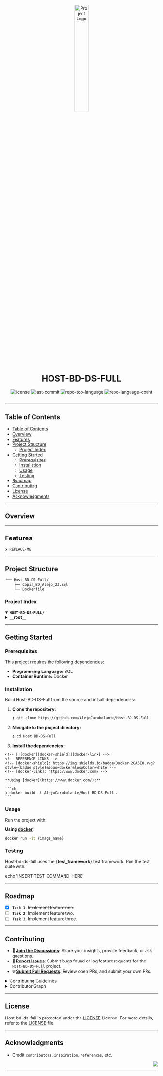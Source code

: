 <div id="top">

<!-- HEADER STYLE: CLASSIC -->
<div align="center">

<img src="readmeai/assets/logos/purple.svg" width="30%" style="position: relative; top: 0; right: 0;" alt="Project Logo"/>

# HOST-BD-DS-FULL

<em></em>

<!-- BADGES -->
<img src="https://img.shields.io/github/license/AlejoCarobolante/Host-BD-DS-Full?style=default&logo=opensourceinitiative&logoColor=white&color=0080ff" alt="license">
<img src="https://img.shields.io/github/last-commit/AlejoCarobolante/Host-BD-DS-Full?style=default&logo=git&logoColor=white&color=0080ff" alt="last-commit">
<img src="https://img.shields.io/github/languages/top/AlejoCarobolante/Host-BD-DS-Full?style=default&color=0080ff" alt="repo-top-language">
<img src="https://img.shields.io/github/languages/count/AlejoCarobolante/Host-BD-DS-Full?style=default&color=0080ff" alt="repo-language-count">

<!-- default option, no dependency badges. -->


<!-- default option, no dependency badges. -->

</div>
<br>

---

## Table of Contents

- [Table of Contents](#table-of-contents)
- [Overview](#overview)
- [Features](#features)
- [Project Structure](#project-structure)
    - [Project Index](#project-index)
- [Getting Started](#getting-started)
    - [Prerequisites](#prerequisites)
    - [Installation](#installation)
    - [Usage](#usage)
    - [Testing](#testing)
- [Roadmap](#roadmap)
- [Contributing](#contributing)
- [License](#license)
- [Acknowledgments](#acknowledgments)

---

## Overview



---

## Features

<code>❯ REPLACE-ME</code>

---

## Project Structure

```sh
└── Host-BD-DS-Full/
    ├── Copia_BD_Alejo_23.sql
    └── Dockerfile
```

### Project Index

<details open>
	<summary><b><code>HOST-BD-DS-FULL/</code></b></summary>
	<!-- __root__ Submodule -->
	<details>
		<summary><b>__root__</b></summary>
		<blockquote>
			<div class='directory-path' style='padding: 8px 0; color: #666;'>
				<code><b>⦿ __root__</b></code>
			<table style='width: 100%; border-collapse: collapse;'>
			<thead>
				<tr style='background-color: #f8f9fa;'>
					<th style='width: 30%; text-align: left; padding: 8px;'>File Name</th>
					<th style='text-align: left; padding: 8px;'>Summary</th>
				</tr>
			</thead>
				<tr style='border-bottom: 1px solid #eee;'>
					<td style='padding: 8px;'><b><a href='https://github.com/AlejoCarobolante/Host-BD-DS-Full/blob/master/Dockerfile'>Dockerfile</a></b></td>
					<td style='padding: 8px;'>Code>❯ REPLACE-ME</code></td>
				</tr>
				<tr style='border-bottom: 1px solid #eee;'>
					<td style='padding: 8px;'><b><a href='https://github.com/AlejoCarobolante/Host-BD-DS-Full/blob/master/Copia_BD_Alejo_23.sql'>Copia_BD_Alejo_23.sql</a></b></td>
					<td style='padding: 8px;'>Code>❯ REPLACE-ME</code></td>
				</tr>
			</table>
		</blockquote>
	</details>
</details>

---

## Getting Started

### Prerequisites

This project requires the following dependencies:

- **Programming Language:** SQL
- **Container Runtime:** Docker

### Installation

Build Host-BD-DS-Full from the source and intsall dependencies:

1. **Clone the repository:**

    ```sh
    ❯ git clone https://github.com/AlejoCarobolante/Host-BD-DS-Full
    ```

2. **Navigate to the project directory:**

    ```sh
    ❯ cd Host-BD-DS-Full
    ```

3. **Install the dependencies:**

<!-- SHIELDS BADGE CURRENTLY DISABLED -->
	<!-- [![docker][docker-shield]][docker-link] -->
	<!-- REFERENCE LINKS -->
	<!-- [docker-shield]: https://img.shields.io/badge/Docker-2CA5E0.svg?style={badge_style}&logo=docker&logoColor=white -->
	<!-- [docker-link]: https://www.docker.com/ -->

	**Using [docker](https://www.docker.com/):**

	```sh
	❯ docker build -t AlejoCarobolante/Host-BD-DS-Full .
	```

### Usage

Run the project with:

**Using [docker](https://www.docker.com/):**
```sh
docker run -it {image_name}
```

### Testing

Host-bd-ds-full uses the {__test_framework__} test framework. Run the test suite with:

echo 'INSERT-TEST-COMMAND-HERE'

---

## Roadmap

- [X] **`Task 1`**: <strike>Implement feature one.</strike>
- [ ] **`Task 2`**: Implement feature two.
- [ ] **`Task 3`**: Implement feature three.

---

## Contributing

- **💬 [Join the Discussions](https://github.com/AlejoCarobolante/Host-BD-DS-Full/discussions)**: Share your insights, provide feedback, or ask questions.
- **🐛 [Report Issues](https://github.com/AlejoCarobolante/Host-BD-DS-Full/issues)**: Submit bugs found or log feature requests for the `Host-BD-DS-Full` project.
- **💡 [Submit Pull Requests](https://github.com/AlejoCarobolante/Host-BD-DS-Full/blob/main/CONTRIBUTING.md)**: Review open PRs, and submit your own PRs.

<details closed>
<summary>Contributing Guidelines</summary>

1. **Fork the Repository**: Start by forking the project repository to your github account.
2. **Clone Locally**: Clone the forked repository to your local machine using a git client.
   ```sh
   git clone https://github.com/AlejoCarobolante/Host-BD-DS-Full
   ```
3. **Create a New Branch**: Always work on a new branch, giving it a descriptive name.
   ```sh
   git checkout -b new-feature-x
   ```
4. **Make Your Changes**: Develop and test your changes locally.
5. **Commit Your Changes**: Commit with a clear message describing your updates.
   ```sh
   git commit -m 'Implemented new feature x.'
   ```
6. **Push to github**: Push the changes to your forked repository.
   ```sh
   git push origin new-feature-x
   ```
7. **Submit a Pull Request**: Create a PR against the original project repository. Clearly describe the changes and their motivations.
8. **Review**: Once your PR is reviewed and approved, it will be merged into the main branch. Congratulations on your contribution!
</details>

<details closed>
<summary>Contributor Graph</summary>
<br>
<p align="left">
   <a href="https://github.com{/AlejoCarobolante/Host-BD-DS-Full/}graphs/contributors">
      <img src="https://contrib.rocks/image?repo=AlejoCarobolante/Host-BD-DS-Full">
   </a>
</p>
</details>

---

## License

Host-bd-ds-full is protected under the [LICENSE](https://choosealicense.com/licenses) License. For more details, refer to the [LICENSE](https://choosealicense.com/licenses/) file.

---

## Acknowledgments

- Credit `contributors`, `inspiration`, `references`, etc.

<div align="right">

[![][back-to-top]](#top)

</div>


[back-to-top]: https://img.shields.io/badge/-BACK_TO_TOP-151515?style=flat-square


---

